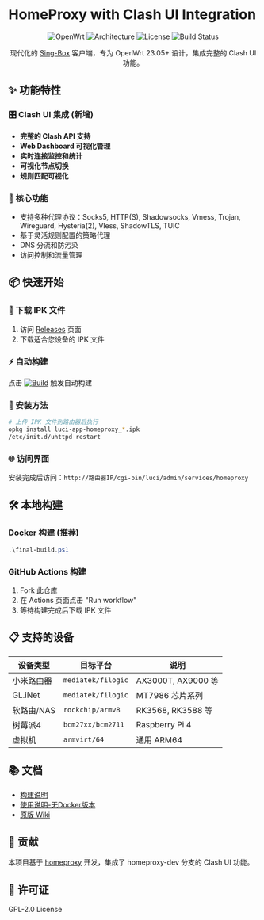 # HomeProxy with Clash UI Integration

<p align="center">
  <img src="https://img.shields.io/badge/OpenWrt-23.05+-blue.svg" alt="OpenWrt">
  <img src="https://img.shields.io/badge/Arch-aarch64-green.svg" alt="Architecture">
  <img src="https://img.shields.io/badge/License-GPL--2.0-red.svg" alt="License">
  <img src="https://github.com/Nothinghhhhh/homeproxy_build/workflows/Build%20HomeProxy%20IPK%20v2/badge.svg" alt="Build Status">
</p>

<p align="center">现代化的 <a href="https://github.com/SagerNet/sing-box" target="_blank">Sing-Box</a> 客户端，专为 OpenWrt 23.05+ 设计，集成完整的 Clash UI 功能。</p>

## ✨ 功能特性

### 🎛️ Clash UI 集成 (新增)
- **完整的 Clash API 支持**
- **Web Dashboard 可视化管理**
- **实时连接监控和统计**
- **可视化节点切换**
- **规则匹配可视化**

### 🚀 核心功能
- 支持多种代理协议：Socks5, HTTP(S), Shadowsocks, Vmess, Trojan, Wireguard, Hysteria(2), Vless, ShadowTLS, TUIC
- 基于灵活规则配置的策略代理
- DNS 分流和防污染
- 访问控制和流量管理

## 📦 快速开始

### 🔽 下载 IPK 文件

1. 访问 [Releases](https://github.com/Nothinghhhhh/homeproxy_build/releases) 页面
2. 下载适合您设备的 IPK 文件

### ⚡ 自动构建

点击 [![Build](https://img.shields.io/badge/Build-Now-brightgreen.svg)](https://github.com/Nothinghhhhh/homeproxy_build/actions/workflows/build-ipk-v2.yml) 触发自动构建

### 📱 安装方法

```bash
# 上传 IPK 文件到路由器后执行
opkg install luci-app-homeproxy_*.ipk
/etc/init.d/uhttpd restart
```

### 🌐 访问界面

安装完成后访问：`http://路由器IP/cgi-bin/luci/admin/services/homeproxy`

## 🛠️ 本地构建

### Docker 构建 (推荐)
```powershell
.\final-build.ps1
```

### GitHub Actions 构建
1. Fork 此仓库
2. 在 Actions 页面点击 "Run workflow"
3. 等待构建完成后下载 IPK 文件

## 📋 支持的设备

| 设备类型 | 目标平台 | 说明 |
|---------|---------|------|
| 小米路由器 | `mediatek/filogic` | AX3000T, AX9000 等 |
| GL.iNet | `mediatek/filogic` | MT7986 芯片系列 |
| 软路由/NAS | `rockchip/armv8` | RK3568, RK3588 等 |
| 树莓派4 | `bcm27xx/bcm2711` | Raspberry Pi 4 |
| 虚拟机 | `armvirt/64` | 通用 ARM64 |

## 📚 文档

- [构建说明](./构建说明.md)
- [使用说明-无Docker版本](./使用说明-无Docker版本.md)
- [原版 Wiki](https://github.com/douglarek/luci-app-homeproxy/wiki)

## 🤝 贡献

本项目基于 [homeproxy](https://github.com/immortalwrt/homeproxy) 开发，集成了 homeproxy-dev 分支的 Clash UI 功能。

## 📄 许可证

GPL-2.0 License

